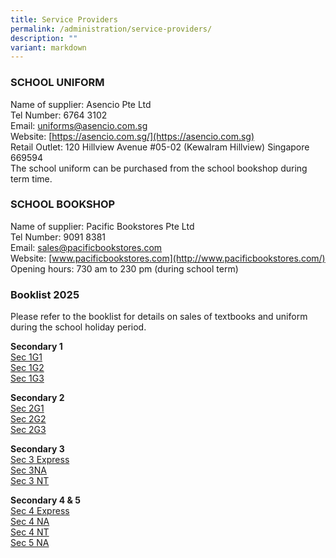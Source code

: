 ```yaml
---
title: Service Providers
permalink: /administration/service-providers/
description: ""
variant: markdown
---
```

### SCHOOL UNIFORM 
Name of supplier:  Asencio Pte Ltd<br> 
Tel Number: 6764 3102   <br>
Email:&nbsp;[uniforms@asencio.com.sg](mailto:uniforms@asencio.com.sg)  <br>
Website: [https://asencio.com.sg/](https://asencio.com.sg)  <br> 
Retail Outlet: 120 Hillview Avenue #05-02 (Kewalram Hillview) Singapore 669594<br>
The school uniform can be purchased from the school bookshop during term time.


### **SCHOOL BOOKSHOP**  

Name of supplier: Pacific Bookstores Pte Ltd <br>
Tel Number: 9091 8381 <br>
Email:&nbsp;[sales@pacificbookstores.com](mailto:sales@pacificbookstores.com) <br>
Website:&nbsp;[www.pacificbookstores.com](http://www.pacificbookstores.com/) <br>
Opening hours: 730 am to 230 pm (during school term)

### Booklist 2025
Please refer to the booklist for details on sales of textbooks and uniform during the school holiday period.

**Secondary 1**<br>
[Sec 1G1](https://drive.google.com/file/d/1YM_HPUwZ6XOuiKM1vtoESHHYmq08R5N0/view?usp=drive_link) <br>
[Sec 1G2](https://drive.google.com/file/d/135lURkjSpRDwjdLB00kVw9Av2ZbtUols/view?usp=drive_link)<br>
[Sec 1G3](https://drive.google.com/file/d/1aQ8ir9IBzBvg-3El3XCbx9luh9Vao4CA/view?usp=drive_link)<br>

**Secondary 2**<br>
[Sec 2G1](https://drive.google.com/file/d/1AvycerbWpTR6XXpHqbD4MuBtxsR__U5S/view?usp=drive_link)<br>
[Sec 2G2](https://drive.google.com/file/d/1yEbll9fMTvHMuLoNM0EZ48pJTTjxbldX/view?usp=drive_link)<br>
[Sec 2G3](https://drive.google.com/file/d/1MSoNyboitxQ7O8D3skN6W3YTokUs5mTX/view?usp=drive_link)<br>

**Secondary 3**<br>
[Sec 3 Express](https://drive.google.com/file/d/12Ai2ugqE34W0NyVN7OmN9Qwe3Zgkv_1t/view?usp=drive_link)<br>
[Sec 3NA](https://drive.google.com/file/d/1yrDhrd_jfxYu_ITjQmGUEgMJ4AM-JTSw/view?usp=drive_link)<br>
[Sec 3 NT](https://drive.google.com/file/d/1jkZBcYARMoPRMbWlHNcj584-qGtQAKLZ/view?usp=drive_link)<br>

**Secondary 4 &amp; 5**<br>
[Sec 4 Express](https://drive.google.com/file/d/1rLSaDYawo_1j9E6TDOLdR70E1SKt4cyJ/view?usp=drive_link)<br>
[Sec 4 NA](https://drive.google.com/file/d/1PiP1wMIXeYhAhNipTyfOb8ReX8G3ctZX/view?usp=drive_link)<br>
[Sec 4 NT](https://drive.google.com/file/d/18E5IIDcVrrzODopS66sVcL2JAF6uRxIZ/view?usp=drive_link)<br>
[Sec 5 NA](https://drive.google.com/file/d/1O9P2OdWNxEMyr-qu9h_KiOroBxjcHxla/view?usp=drive_link)
